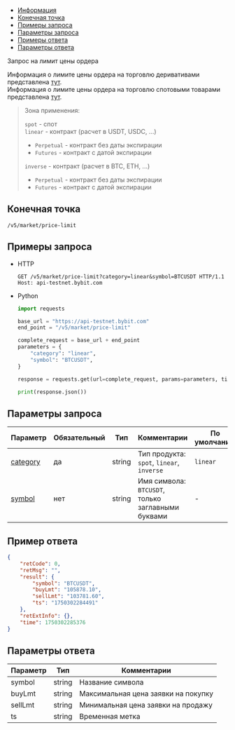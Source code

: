 - [Информация](#информация)
- [Конечная точка](#конечная-точка)
- [Примеры запроса](#примеры-запроса)
- [Параметры запроса](#параметры-запроса)
- [Примеры ответа](#примеры-ответа)
- [Параметры ответа](#параметры-ответа)

<a id="информация"></a>

Запрос на лимит цены ордера

Информация о лимите цены ордера на торговлю деривативами представлена [тут](https://announcements.bybit.com/en/article/adjustments-to-bybit-s-derivative-trading-limit-order-mechanism-blt469228de1902fff6/).  
Информация о лимите цены ордера на торговлю спотовыми товарами представлена [тут](https://announcements.bybit.com/en/article/title-adjustments-to-bybit-s-spot-trading-limit-order-mechanism-blt786c0c5abf865983/).

>Зона применения:  
>
>`spot` - спот  
>`linear` - контракт (расчет в USDT, USDC, ...)
>
> - `Perpetual` - контракт без даты экспирации
> - `Futures` - контракт с датой экспирации
>
>`inverse` - контракт (расчет в BTC, ETH, ...)
>
> - `Perpetual` - контракт без даты экспирации
> - `Futures` - контракт с датой экспирации

<a id="конечная-точка"></a>

## Конечная точка

`/v5/market/price-limit`

<a id="примеры-запроса"></a>

## Примеры запроса

- HTTP

  ```http
  GET /v5/market/price-limit?category=linear&symbol=BTCUSDT HTTP/1.1
  Host: api-testnet.bybit.com
  ```

- Python

  ```python
  import requests

  base_url = "https://api-testnet.bybit.com"
  end_point = "/v5/market/price-limit"

  complete_request = base_url + end_point
  parameters = {
      "category": "linear",
      "symbol": "BTCUSDT",
  }
  
  response = requests.get(url=complete_request, params=parameters, timeout=10)

  print(response.json())
  ```

<a id="параметры-запроса"></a>

## Параметры запроса

|Параметр  	                                                                 |Обязательный	 |Тип   	  |Комментарии                       |По умолчанию|
|-----------------------------------------------------------------------------|--------------|------------|----------------------------------|------------|
|[category](<../20.Определения значений в запросах и ответах.md#category>)  |да            |string    |Тип продукта: `spot`, `linear`, `inverse`   |`linear`        |
|[symbol](<../20.Определения значений в запросах и ответах.md#symbol>)	  |нет           |string    |Имя символа: `BTCUSDT`, только заглавными буквами |-           |

<a id="примеры-ответа"></a>

## Пример ответа

```json
{
    "retCode": 0,
    "retMsg": "",
    "result": {
        "symbol": "BTCUSDT",
        "buyLmt": "105878.10",
        "sellLmt": "103781.60",
        "ts": "1750302284491"
    },
    "retExtInfo": {},
    "time": 1750302285376
}
```

<a id="параметры-ответа"></a>

## Параметры ответа

|Параметр  |Тип       |Комментарии                                             |
|----------|----------|--------------------------------------------------------|
|symbol  |string       |Название символа                                       |
|buyLmt  |string       |Максимальная цена заявки на покупку                    |
|sellLmt  |string       |Минимальная цена заявки на продажу                    |
|ts  |string       |Временная метка                                            |
